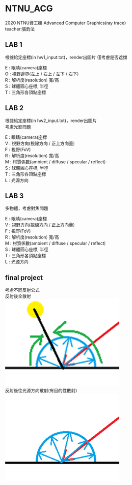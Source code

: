 # NTNU_ACG
2020 NTNU資工碩 Advanced Computer Graphics(ray trace)  
teacher:張鈞法 

## LAB 1
根據給定座標(in hw1_input.txt)，render出圖片 
僅考慮是否遮擋

E : 眼睛(camera)座標  
O : 視野邊界(左上 / 右上 / 左下 / 右下)  
R : 解析度(resolution) 寬/高  
S : 球體圓心座標, 半徑  
T : 三角形各頂點座標  

## LAB 2
根據給定座標(in hw2_input.txt)，render出圖片  
考慮光影問題

E : 眼睛(camera)座標  
V : 視野方向(視線方向 / 正上方向量)  
F : 視野(FoV)  
R : 解析度(resolution) 寬/高    
M : 材質係數(ambient / diffuse / specular / reflect)  
S : 球體圓心座標, 半徑  
T : 三角形各頂點座標  
L : 光源方向

## LAB 3
多物體，考慮對焦問題  

E : 眼睛(camera)座標  
V : 視野方向(視線方向 / 正上方向量)  
F : 視野(FoV)  
R : 解析度(resolution) 寬/高    
M : 材質係數(ambient / diffuse / specular / reflect)  
S : 球體圓心座標, 半徑  
T : 三角形各頂點座標  
L : 光源方向 
 
## final project
考慮不同反射公式  
反射後全散射  
![image](https://github.com/wl03036530/NTNU_ACG/blob/main/1.png)  
反射後往光源方向散射(有目的性散射)  
![image](https://github.com/wl03036530/NTNU_ACG/blob/main/2.png)

